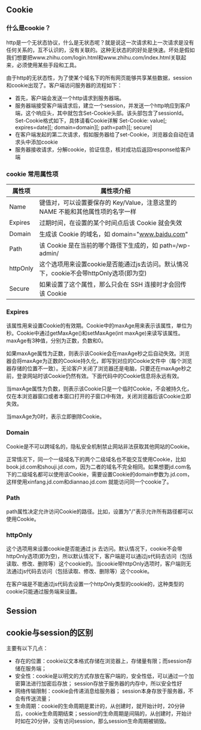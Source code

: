 ## Cookie
### 什么是cookie？
http是一个无状态协议，什么是无状态呢？就是说这一次请求和上一次请求是没有任何关系的，互不认识的，没有关联的。这种无状态的的好处是快速。坏处是假如我们想要把www.zhihu.com/login.html和www.zhihu.com/index.html关联起来，必须使用某些手段和工具。

由于http的无状态性，为了使某个域名下的所有网页能够共享某些数据，session和cookie出现了。客户端访问服务器的流程如下：
* 首先，客户端会发送一个http请求到服务器端。
* 服务器端接受客户端请求后，建立一个session，并发送一个http响应到客户端，这个响应头，其中就包含Set-Cookie头部。该头部包含了sessionId。Set-Cookie格式如下，具体请看Cookie详解
Set-Cookie: value[; expires=date][; domain=domain][; path=path][; secure]
* 在客户端发起的第二次请求，假如服务器给了set-Cookie，浏览器会自动在请求头中添加cookie
* 服务器接收请求，分解cookie，验证信息，核对成功后返回response给客户端

### cookie 常用属性项
| 属性项 | 属性项介绍 |
| --- | --- |
| Name	| 键值对，可以设置要保存的 Key/Value，注意这里的 NAME 不能和其他属性项的名字一样|
| Expires |	过期时间，在设置的某个时间点后该 Cookie 就会失效 |
| Domain	| 生成该 Cookie 的域名，如 domain="www.baidu.com" |
| Path |	该 Cookie 是在当前的哪个路径下生成的，如 path=/wp-admin/ |
| httpOnly | 这个选项用来设置cookie是否能通过js去访问。默认情况下，cookie不会带httpOnly选项(即为空)|
|Secure |	如果设置了这个属性，那么只会在 SSH 连接时才会回传该 Cookie |

### Expires
该属性用来设置Cookie的有效期。Cookie中的maxAge用来表示该属性，单位为秒。Cookie中通过getMaxAge()和setMaxAge(int maxAge)来读写该属性。maxAge有3种值，分别为正数，负数和0。

如果maxAge属性为正数，则表示该Cookie会在maxAge秒之后自动失效。浏览器会将maxAge为正数的Cookie持久化，即写到对应的Cookie文件中（每个浏览器存储的位置不一致）。无论客户关闭了浏览器还是电脑，只要还在maxAge秒之前，登录网站时该Cookie仍然有效。下面代码中的Cookie信息将永远有效。

当maxAge属性为负数，则表示该Cookie只是一个临时Cookie，不会被持久化，仅在本浏览器窗口或者本窗口打开的子窗口中有效，关闭浏览器后该Cookie立即失效。

当maxAge为0时，表示立即删除Cookie。

### Domain
Cookie是不可以跨域名的，隐私安全机制禁止网站非法获取其他网站的Cookie。

正常情况下，同一个一级域名下的两个二级域名也不能交互使用Cookie，比如book.jd.com和shouji.jd.com，因为二者的域名不完全相同。如果想要jd.com名下的二级域名都可以使用该Cookie，需要设置Cookie的domain参数为.jd.com，这样使用xinfang.jd.com和diannao.jd.com 就能访问同一个cookie了。

### Path
path属性决定允许访问Cookie的路径。比如，设置为"/"表示允许所有路径都可以使用Cookie。

### httpOnly
这个选项用来设置cookie是否能通过 js 去访问。默认情况下，cookie不会带httpOnly选项(即为空)，所以默认情况下，客户端是可以通过js代码去访问（包括读取、修改、删除等）这个cookie的。当cookie带httpOnly选项时，客户端则无法通过js代码去访问（包括读取、修改、删除等）这个cookie。

在客户端是不能通过js代码去设置一个httpOnly类型的cookie的，这种类型的cookie只能通过服务端来设置。

## Session


## cookie与session的区别
主要有以下几点：
* 存在的位置：cookie以文本格式存储在浏览器上，存储量有限；而session存储在服务端；
* 安全性：cookie是以明文的方式存放在客户端的，安全性低，可以通过一个加密算法进行加密后存放；  session存放于服务器的内存中，所以安全性好
* 网络传输限制：cookie会传递消息给服务器；  session本身存放于服务器，不会有传送流量；
* 生命周期：cookie的生命周期是累计的，从创建时，就开始计时，20分钟后，cookie生命周期结束；session的生命周期是间隔的，从创建时，开始计时如在20分钟，没有访问session，那么session生命周期被销毁。

